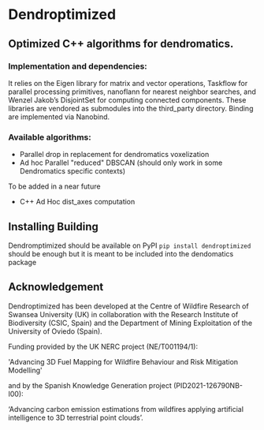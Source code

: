 
# Dendroptimized

## Optimized C++ algorithms for dendromatics. 

### Implementation and dependencies:

It relies on the Eigen library for matrix and vector operations, Taskflow for parallel processing primitives, nanoflann for nearest neighbor searches, and Wenzel Jakob’s DisjointSet for computing connected components. These libraries are vendored as submodules into the third_party directory.
Binding are implemented via Nanobind.

### Available algorithms:

- Parallel drop in replacement for dendromatics voxelization
- Ad hoc Parallel "reduced" DBSCAN (should only work in some Dendromatics specific contexts)

To be added in a near future
- C++ Ad Hoc dist_axes computation

## Installing Building

Dendromptimized should be available on PyPI `pip install dendroptimized` should be enough but it is meant to be included into the dendomatics package

## Acknowledgement

Dendroptimized has been developed at the Centre of Wildfire Research of Swansea University (UK) in collaboration with the Research Institute of Biodiversity (CSIC, Spain) and the Department of Mining Exploitation of the University of Oviedo (Spain).

Funding provided by the UK NERC project (NE/T001194/1):

'Advancing 3D Fuel Mapping for Wildfire Behaviour and Risk Mitigation Modelling'

and by the Spanish Knowledge Generation project (PID2021-126790NB-I00):

‘Advancing carbon emission estimations from wildfires applying artificial intelligence to 3D terrestrial point clouds’.
